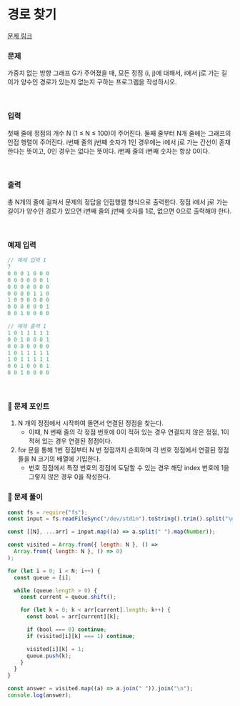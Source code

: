 # 경로 찾기

[문제 링크](https://www.acmicpc.net/problem/11403)

### 문제

가중치 없는 방향 그래프 G가 주어졌을 때, 모든 정점 (i, j)에 대해서, i에서 j로 가는 길이가 양수인 경로가 있는지 없는지 구하는 프로그램을 작성하시오.

<br/>

### 입력

첫째 줄에 정점의 개수 N (1 ≤ N ≤ 100)이 주어진다. 둘째 줄부터 N개 줄에는 그래프의 인접 행렬이 주어진다. i번째 줄의 j번째 숫자가 1인 경우에는 i에서 j로 가는 간선이 존재한다는 뜻이고, 0인 경우는 없다는 뜻이다. i번째 줄의 i번째 숫자는 항상 0이다.

<br/>

### 출력

총 N개의 줄에 걸쳐서 문제의 정답을 인접행렬 형식으로 출력한다. 정점 i에서 j로 가는 길이가 양수인 경로가 있으면 i번째 줄의 j번째 숫자를 1로, 없으면 0으로 출력해야 한다.

<br/>

### 예제 입력

```jsx
// 예제 입력 1
7
0 0 0 1 0 0 0
0 0 0 0 0 0 1
0 0 0 0 0 0 0
0 0 0 0 1 1 0
1 0 0 0 0 0 0
0 0 0 0 0 0 1
0 0 1 0 0 0 0

// 예제 출력 1
1 0 1 1 1 1 1
0 0 1 0 0 0 1
0 0 0 0 0 0 0
1 0 1 1 1 1 1
1 0 1 1 1 1 1
0 0 1 0 0 0 1
0 0 1 0 0 0 0
```

<br/>

### 📕 문제 포인트

1. N 개의 정점에서 시작하여 돌면서 연결된 정점을 찾는다.
   - 이때, N 번째 줄의 각 정점 번호에 0이 적혀 있는 경우 연결되지 않은 정점, 1이 적혀 있는 경우 연결된 정점이다.
2. for 문을 통해 1번 정점부터 N 번 정점까지 순회하며 각 번호 정점에서 연결된 정점들을 N 크기의 배열에 기입한다.
   - 번호 정점에서 특정 번호의 정점에 도달할 수 있는 경우 해당 index 번호에 1을 그렇지 않은 경우 0을 작성한다.

### 📝 문제 풀이

```js
const fs = require("fs");
const input = fs.readFileSync("/dev/stdin").toString().trim().split("\n");

const [[N], ...arr] = input.map((a) => a.split(" ").map(Number));

const visited = Array.from({ length: N }, () =>
  Array.from({ length: N }, () => 0)
);

for (let i = 0; i < N; i++) {
  const queue = [i];

  while (queue.length > 0) {
    const current = queue.shift();

    for (let k = 0; k < arr[current].length; k++) {
      const bool = arr[current][k];

      if (bool === 0) continue;
      if (visited[i][k] === 1) continue;

      visited[i][k] = 1;
      queue.push(k);
    }
  }
}

const answer = visited.map((a) => a.join(" ")).join("\n");
console.log(answer);
```
